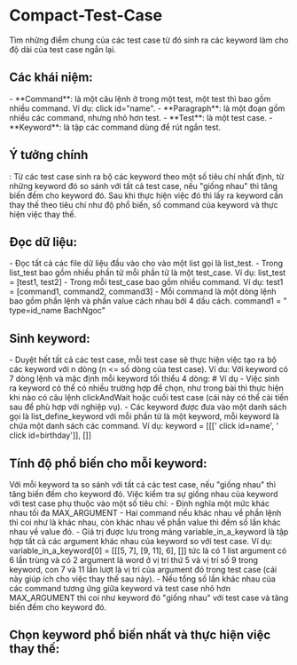 # Compact-Test-Case
Tìm những điểm chung của các test case từ đó sinh ra các keyword làm cho độ dài của test case ngắn lại.

<h2>Các khái niệm:</h2>
- **Command**: là một câu lệnh ở trong một test, một test thì bao gồm nhiều command. Ví dụ: click id="name".
- **Paragraph**: là một đoạn gồm nhiều các command, nhưng nhỏ hơn test.
- **Test**: là một test case.
- **Keyword**: là tập các command dùng để rút ngắn test.

<h2>Ý tưởng chính</h2>: Từ các test case sinh ra bộ các keyword theo một số tiêu chí nhất định, từ những keyword đó so sánh với tất cả test case, nếu "giống nhau" thì tăng biến đếm cho keyword đó. Sau khi thực hiện việc đó thì lấy ra keyword cần thay thế theo tiêu chí như độ phổ biến, số command của keyword và thực hiện việc thay thế.

<h2>Đọc dữ liệu:</h2>
- Đọc tất cả các file dữ liệu đầu vào cho vào một list gọi là list_test.
- Trong list_test bao gồm nhiều phần tử mỗi phần tử là một test_case. Ví dụ: list_test = [test1, test2]
- Trong mỗi test_case bao gồm nhiều command. Ví dụ: test1 = [command1, command2, command3]
- Mỗi command là một dòng lệnh bao gồm phần lệnh và phần value cách nhau bởi 4 dấu cách. command1 = "    type=id_name    BachNgoc"

<h2>Sinh keyword:</h2>
- Duyệt hết tất cả các test case, mỗi test case sẽ thực hiện việc tạo ra bộ các keyword với n dòng (n <= số dòng của test case).
	Ví du: Với keyword có 7 dòng lệnh và mặc định mỗi keyword tối thiểu 4 dòng:
	# Ví dụ
- Việc sinh ra keyword có thể có nhiều trường hợp để chọn, như trong bài thì thực hiện khi nào có câu lệnh clickAndWait hoặc cuối test case (cái này có thể cải tiến sau để phù hợp với nghiệp vụ).
- Các keyword được đưa vào một danh sách gọi là list_define_keyword với mỗi phần từ là một keyword, mỗi keyword là chứa một danh sách các command. Ví dụ: keyword = [[['    click    id=name', '    click    id=birthday']], []]

<h2>Tính độ phổ biến cho mỗi keyword:</h2> Với mỗi keyword ta so sánh với tất cả các test case, nếu "giống nhau" thì tăng biến đếm cho keyword đó. Việc kiểm tra sự giống nhau của keyword với test case phụ thuộc vào một số tiêu chí:
- Định nghĩa một mức khác nhau tối đa MAX_ARGUMENT
- Hai command nếu khác nhau về phần lệnh thì coi như là khác nhau, còn khác nhau về phần value thì đếm số lần khác nhau về value đó.
- Giá trị được lưu trong mảng variable_in_a_keyword là tập hợp tất cả các argument khác nhau của keyword so với test case. Ví dụ: variable_in_a_keyword[0] = [[[5, 7], [9, 11], 6], []] tức là có 1 list argument có 6 lần trùng và có 2 argument là word ở vị trí thứ 5 và vị trí số 9 trong keyword, con 7 và 11 lần lượt là vị trí của argument đó trong test case (cái này giúp ích cho việc thay thế sau này).
- Nếu tổng số lần khác nhau của các command tương ứng giữa keyword và test case nhỏ hơn MAX_ARGUMENT thì coi như keyword đó "giống nhau" với test case và tăng biến đếm cho keyword đó.

<h2>Chọn keyword phổ biến nhất và thực hiện việc thay thế:</h2>
